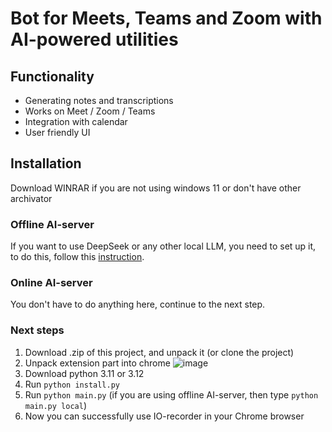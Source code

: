 # Bot for Meets, Teams and Zoom with AI-powered utilities

## Functionality

- Generating notes and transcriptions 
- Works on Meet / Zoom / Teams
- Integration with calendar
- User friendly UI

## Installation

Download WINRAR if you are not using windows 11 or don't have other archivator

### Offline AI-server

If you want to use DeepSeek or any other local LLM, you need to set up it, to do this, follow this [instruction](https://dev.to/pavanbelagatti/run-deepseek-r1-locally-for-free-in-just-3-minutes-1e82).

### Online AI-server

You don't have to do anything here, continue to the next step.

### Next steps

1. Download .zip of this project, and unpack it (or clone the project)
2. Unpack extension part into chrome
![image](https://github.com/user-attachments/assets/22483c6d-acab-4065-a103-cf8ac25c4734)
3. Download python 3.11 or 3.12
4. Run `python install.py` 
5. Run `python main.py` (if you are using offline AI-server, then type `python main.py local`)
6. Now you can successfully use IO-recorder in your Chrome browser
